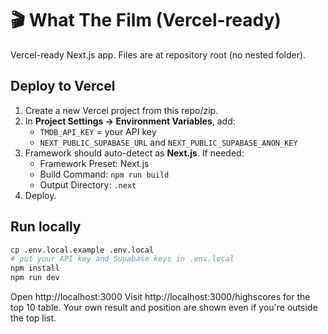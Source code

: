 # 🎬 What The Film (Vercel-ready)

Vercel-ready Next.js app. Files are at repository root (no nested folder).

## Deploy to Vercel
1. Create a new Vercel project from this repo/zip.
2. In **Project Settings → Environment Variables**, add:
   - `TMDB_API_KEY` = your API key
   - `NEXT_PUBLIC_SUPABASE_URL` and `NEXT_PUBLIC_SUPABASE_ANON_KEY`
3. Framework should auto-detect as **Next.js**. If needed:
   - Framework Preset: Next.js
   - Build Command: `npm run build`
   - Output Directory: `.next`
4. Deploy.

## Run locally
```bash
cp .env.local.example .env.local
# put your API key and Supabase keys in .env.local
npm install
npm run dev
```
Open http://localhost:3000
Visit http://localhost:3000/highscores for the top 10 table.
Your own result and position are shown even if you're outside the top list.

